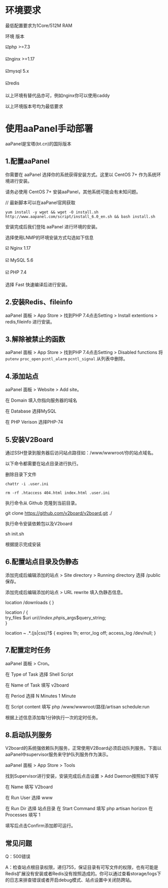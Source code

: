# 环境要求
最低配置要求为1Core/512M RAM

环境	版本

☑️php	>=7.3

☑️nginx	>=1.17

☑️mysql	5.x

☑️redis

以上环境有替代品亦可，例如nginx你可以使用caddy

以上环境版本号均为最低要求
# 使用aaPanel手动部署
aaPanel是宝塔(bt.cn)的国际版本

## 1.配置aaPanel

你需要在 aaPanel 选择你的系统获得安装方式。这里以 CentOS 7+ 作为系统环境进行安装。

请务必使用 CentOS 7+ 安装aaPanel，其他系统可能会有未知问题。

// 最新脚本可以在aaPanel官网获取

`yum install -y wget && wget -O install.sh http://www.aapanel.com/script/install_6.0_en.sh && bash install.sh`

安装完成后我们登陆 aaPanel 进行环境的安装。

选择使用LNMP的环境安装方式勾选如下信息

☑️ Nginx 1.17

☑️ MySQL 5.6

☑️ PHP 7.4

选择 Fast 快速编译后进行安装。

## 2.安装Redis、fileinfo

aaPanel 面板 > App Store > 找到PHP 7.4点击Setting > Install extentions > redis,fileinfo 进行安装。

## 3.解除被禁止的函数

aaPanel 面板 > App Store > 找到PHP 7.4点击Setting > Disabled functions 将 `putenv` `proc_open` `pcntl_alarm` `pcntl_signal` 从列表中删除。

## 4.添加站点

aaPanel 面板 > Website > Add site。

在 Domain 填入你指向服务器的域名

在 Database 选择MySQL

在 PHP Verison 选择PHP-74

## 5.安装V2Board

通过SSH登录到服务器后访问站点路径如：/www/wwwroot/你的站点域名。

以下命令都需要在站点目录进行执行。

删除目录下文件

`chattr -i .user.ini`

`rm -rf .htaccess 404.html index.html .user.ini`

执行命令从 Github 克隆到当前目录。

git clone https://github.com/v2board/v2board.git ./

执行命令安装依赖包以及V2board

sh init.sh

根据提示完成安装

## 6.配置站点目录及伪静态

添加完成后编辑添加的站点 > Site directory > Running directory 选择 /public 保存。

添加完成后编辑添加的站点 > URL rewrite 填入伪静态信息。


location /downloads {
}

location / {  
    try_files $uri $uri/ /index.php$is_args$query_string;  
}

location ~ .*\.(js|css)?$
{
    expires      1h;
    error_log off;
    access_log /dev/null; 
}
## 7.配置定时任务

aaPanel 面板 > Cron。

在 Type of Task 选择 Shell Script

在 Name of Task 填写 v2board

在 Period 选择 N Minutes 1 Minute

在 Script content 填写 php /www/wwwroot/路径/artisan schedule:run

根据上述信息添加每1分钟执行一次的定时任务。

## 8.启动队列服务

V2board的系统强依赖队列服务，正常使用V2Board必须启动队列服务。下面以aaPanel中supervisor服务来守护队列服务作为演示。

aaPanel 面板 > App Store > Tools

找到Supervisor进行安装，安装完成后点击设置 > Add Daemon按照如下填写

在 Name 填写 V2board

在 Run User 选择 www

在 Run Dir 选择 站点目录 在 Start Command 填写 php artisan horizon 在 Processes 填写 1

填写后点击Confirm添加即可运行。

## 常见问题

Q：500错误

A：检查站点根目录权限，递归755，保证目录有可写文件的权限，也有可能是Redis扩展没有安装或者Redis没有按照造成的。你可以通过查看storage/logs下的日志来排查错误或者开启debug模式、站点设置中关闭防跨站。
